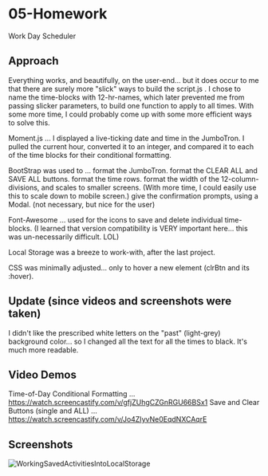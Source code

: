 # 05-Homework
Work Day Scheduler


## Approach
Everything works, and beautifully, on the user-end...
but it does occur to me that there are surely more "slick" ways to build the script.js .
I chose to name the time-blocks with 12-hr-names, which later prevented me from passing slicker parameters, to build one function to apply to all times.
With some more time, I could probably come up with some more efficient ways to solve this.

Moment.js ...
  I displayed a live-ticking date and time in the JumboTron.
  I pulled the current hour, converted it to an integer, and compared it to each of the time blocks for their conditional formatting.

BootStrap was used to ...
  format the JumboTron.
  format the CLEAR ALL and SAVE ALL buttons.
  format the time rows.
  format the width of the 12-column-divisions, and scales to smaller screens.
  (With more time, I could easily use this to scale down to mobile screen.)
  give the confirmation prompts, using a Modal. (not necessary, but nice for the user)

Font-Awesome ...
  used for the icons to save and delete individual time-blocks.
  (I learned that version compatibility is VERY important here... this was un-necessarily difficult.  LOL)

Local Storage was a breeze to work-with, after the last project.

CSS was minimally adjusted... only to hover a new element (clrBtn and its :hover).


## Update (since videos and screenshots were taken)
I didn't like the prescribed white letters on the "past" (light-grey) background color... so I changed all the text for all the times to black.  It's much more readable.


## Video Demos
Time-of-Day Conditional Formatting ... https://watch.screencastify.com/v/gfjZUhgCZGnRGU66BSx1 
Save and Clear Buttons (single and ALL) ... https://watch.screencastify.com/v/Jo4ZIyvNe0EqdNXCAqrE 


## Screenshots
![WorkingSavedActivitiesIntoLocalStorage](./assets/images/screenshots/times_activities_in_LS.jpg)
